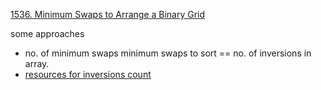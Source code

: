 [1536. Minimum Swaps to Arrange a Binary Grid](https://leetcode.com/problems/minimum-swaps-to-arrange-a-binary-grid/)

some approaches 
- no. of minimum swaps minimum swaps to sort == no. of inversions in array.
- [resources for inversions count](https://codeforces.com/blog/entry/18269)

